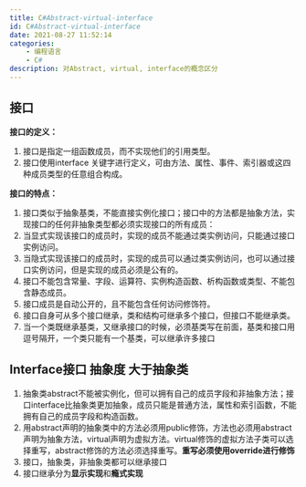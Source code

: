```yaml
---
title: C#Abstract-virtual-interface
id: C#Abstract-virtual-interface
date: 2021-08-27 11:52:14
categories:
    - 编程语言
    - C#
description: 对Abstract, virtual, interface的概念区分
---
```

## 接口

**接口的定义：** 
1. 接口是指定一组函数成员，而不实现他们的引用类型。 
2. 接口使用interface 关键字进行定义，可由方法、属性、事件、索引器或这四种成员类型的任意组合构成。


**接口的特点：** 
1. 接口类似于抽象基类，不能直接实例化接口；接口中的方法都是抽象方法，实现接口的任何非抽象类型都必须实现接口的所有成员： 
2. 当显式实现该接口的成员时，实现的成员不能通过类实例访问，只能通过接口实例访问。 
3. 当隐式实现该接口的成员时，实现的成员可以通过类实例访问，也可以通过接口实例访问，但是实现的成员必须是公有的。 
4. 接口不能包含常量、字段、运算符、实例构造函数、析构函数或类型、不能包含静态成员。 
5. 接口成员是自动公开的，且不能包含任何访问修饰符。 
6. 接口自身可从多个接口继承，类和结构可继承多个接口，但接口不能继承类。 
7. 当一个类既继承基类，又继承接口的时候，必须基类写在前面，基类和接口用逗号隔开，一个类只能有一个基类，可以继承许多接口

## Interface接口 抽象度 大于抽象类
1. 抽象类abstract不能被实例化，但可以拥有自己的成员字段和非抽象方法；接口interface比抽象类更加抽象，成员只能是普通方法，属性和索引函数，不能拥有自己的成员字段和构造函数。
2. 用abstract声明的抽象类中的方法必须用public修饰，方法也必须用abstract声明为抽象方法，virtual声明为虚拟方法。virtual修饰的虚拟方法子类可以选择重写，abstract修饰的方法必须选择重写。**重写必须使用override进行修饰**
3. 接口，抽象类，非抽象类都可以继承接口
4. 接口继承分为**显示实现**和**瘾式实现**